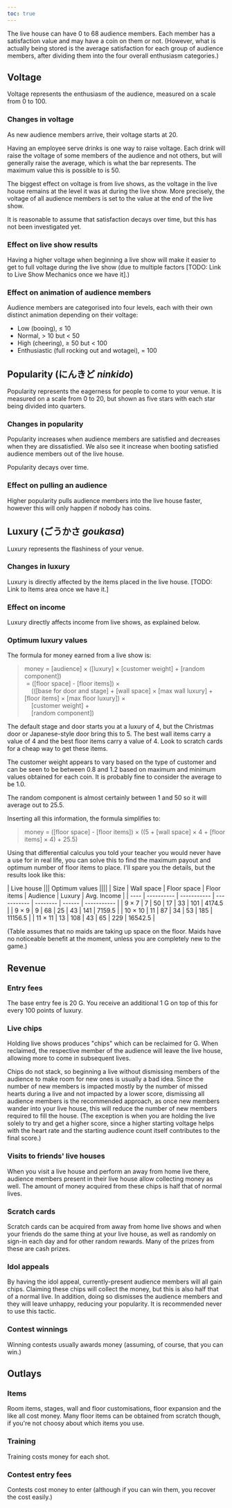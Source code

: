 ```yaml
---
toc: true
---
```


The live house can have 0 to 68 audience members. Each member has a satisfaction value and may have a coin on them or not. (However, what is actually being stored is the average satisfaction for each group of audience members, after dividing them into the four overall enthusiasm categories.)

## Voltage

Voltage represents the enthusiasm of the audience, measured on a scale from 0 to 100.

### Changes in voltage

As new audience members arrive, their voltage starts at 20.

Having an employee serve drinks is one way to raise voltage. Each drink will raise the voltage of some members of the audience and not others, but will generally raise the average, which is what the bar represents. The maximum value this is possible to is 50.

The biggest effect on voltage is from live shows, as the voltage in the live house remains at the level it was at during the live show. More precisely, the voltage of all audience members is set to the value at the end of the live show.

It is reasonable to assume that satisfaction decays over time, but this has not been investigated yet.

### Effect on live show results

Having a higher voltage when beginning a live show will make it easier to get to full voltage during the live show (due to multiple factors [TODO: Link to Live Show Mechanics once we have it].)

### Effect on animation of audience members

Audience members are categorised into four levels, each with their own distinct animation depending on their voltage:

- Low (booing), ≤ 10
- Normal, > 10 but < 50
- High (cheering), ≥ 50 but < 100
- Enthusiastic (full rocking out and wotagei), = 100

## Popularity (にんきど _ninkido_)

Popularity represents the eagerness for people to come to your venue. It is measured on a scale from 0 to 20, but shown as five stars with each star being divided into quarters.

### Changes in popularity

Popularity increases when audience members are satisfied and decreases when they are dissatisfied. We also see it increase when booting satisfied audience members out of the live house.

Popularity decays over time.

### Effect on pulling an audience

Higher popularity pulls audience members into the live house faster, however this will only happen if nobody has coins.

## Luxury (ごうかさ _goukasa_)

Luxury represents the flashiness of your venue.

### Changes in luxury

Luxury is directly affected by the items placed in the live house. [TODO: Link to Items area once we have it.]

### Effect on income

Luxury directly affects income from live shows, as explained below.

### Optimum luxury values

The formula for money earned from a live show is:

> money = [audience] × ([luxury] × [customer weight] + [random component]) <br/>
>  = ([floor space] - [floor items]) × <br/>
>    (([base for door and stage] + [wall space] × [max wall luxury] + [floor items] × [max floor luxury]) × <br/>
>    [customer weight] + <br/>
>    [random component])

The default stage and door starts you at a luxury of 4, but the Christmas door or Japanese-style door bring this to 5. The best wall items carry a value of 4 and the best floor items carry a value of 4. Look to scratch cards for a cheap way to get these items.

The customer weight appears to vary based on the type of customer and can be seen to be between 0.8 and 1.2 based on maximum and minimum values obtained for each coin. It is probably fine to consider the average to be 1.0.

The random component is almost certainly between 1 and 50 so it will average out to 25.5.

Inserting all this information, the formula simplifies to:

> money = ([floor space] - [floor items]) × ((5 + [wall space] × 4 + [floor items] × 4) + 25.5)

Using that differential calculus you told your teacher you would never have a use for in real life, you can solve this to find the maximum payout and optimum number of floor items to place. I'll spare you the details, but the results look like this:

| Live house ||| Optimum values ||||
| Size | Wall space | Floor space | Floor items | Audience | Luxury | Avg. Income |
| ---- | ---------- | ----------- | ----------- | -------- | ------ | ----------- |
| 9 × 7 | 7 | 50 | 17 | 33 | 101 | 4174.5 |
| 9 × 9 | 9 | 68 | 25 | 43 | 141 | 7159.5 |
| 10 × 10 | 11 | 87 | 34 | 53 | 185 | 11156.5 |
| 11 × 11 | 13 | 108 | 43 | 65 | 229 | 16542.5 |

(Table assumes that no maids are taking up space on the floor. Maids have no noticeable benefit at the moment, unless you are completely new to the game.)

## Revenue

### Entry fees

The base entry fee is 20 G. You receive an additional 1 G on top of this for every 100 points of luxury.

### Live chips

Holding live shows produces "chips" which can be reclaimed for G. When reclaimed, the respective member of the audience will leave the live house, allowing more to come in subsequent lives.

Chips do not stack, so beginning a live without dismissing members of the audience to make room for new ones is usually a bad idea. Since the number of new members is impacted mostly by the number of missed hearts during a live and not impacted by a lower score, dismissing all audience members is the recommended approach, as once new members wander into your live house, this will reduce the number of new members required to fill the house. (The exception is when you are holding the live solely to try and get a higher score, since a higher starting voltage helps with the heart rate and the starting audience count itself contributes to the final score.)

### Visits to friends' live houses

When you visit a live house and perform an away from home live there, audience members present in their live house allow collecting money as well. The amount of money acquired from these chips is half that of normal lives.

### Scratch cards

Scratch cards can be acquired from away from home live shows and when your friends do the same thing at your live house, as well as randomly on sign-in each day and for other random rewards. Many of the prizes from these are cash prizes.

### Idol appeals

By having the idol appeal, currently-present audience members will all gain chips. Claiming these chips will collect the money, but this is also half that of a normal live. In addition, doing so dismisses the audience members and they will leave unhappy, reducing your popularity. It is recommended never to use this tactic.

### Contest winnings

Winning contests usually awards money (assuming, of course, that you can win.)

## Outlays

### Items

Room items, stages, wall and floor customisations, floor expansion and the like all cost money. Many floor items can be obtained from scratch though, if you're not choosy about which items you use.

### Training

Training costs money for each shot.

### Contest entry fees

Contests cost money to enter (although if you can win them, you recover the cost easily.)

